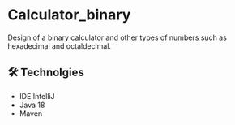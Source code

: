 ﻿# Calculator_binary

Design of a binary calculator and other types of numbers such as hexadecimal and octaldecimal.

<h2>🛠 Technolgies</h2>

<ul>
    <li>IDE IntelliJ</li>
    <li>Java 18</li>
    <li>Maven</li>
</ul>
